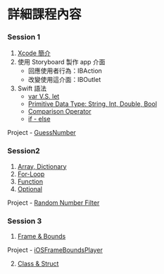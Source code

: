 # 詳細課程內容
### Session 1
1. [Xcode 簡介](https://github.com/Wuchiwei/ntu-ios/blob/master/Xcode/Xcode.pdf)
2. 使用 Storyboard 製作 app 介面
    * 回應使用者行為：IBAction
    * 改變使用這介面：IBOutlet
3. Swift 語法
    * [var V.S. let](https://github.com/Wuchiwei/ntu-ios/tree/master/Variable)
    * [Primitive Data Type: String, Int, Double, Bool](https://github.com/Wuchiwei/ntu-ios/tree/master/DataType/Primitive-Data-Type)
    * [Comparison Operator](https://github.com/Wuchiwei/ntu-ios/tree/master/Operator/Comparison%20Operators)
    * [if - else](https://github.com/Wuchiwei/ntu-ios/tree/master/ControlFlow/if-statement)

Project - [GuessNumber](https://github.com/Wuchiwei/GuessNumber)

### Session2
1. [Array, Dictionary](https://github.com/Wuchiwei/ntu-ios/tree/master/DataType/Collection)
2. [For-Loop](https://github.com/Wuchiwei/ntu-ios/tree/master/ControlFlow/For-Loop)
3. [Function](https://github.com/Wuchiwei/ntu-ios/tree/master/Function)
4. [Optional](https://github.com/Wuchiwei/ntu-ios/tree/master/DataType/Optional)

Project - [Random Number Filter](https://github.com/Wuchiwei/RandomNumberFilter)

### Session 3
1. [Frame & Bounds](https://github.com/Wuchiwei/ntu-ios/tree/master/Frame%20%26%20Bounds)

Project - [iOSFrameBoundsPlayer](https://github.com/Wuchiwei/iOSFrameBoundsPlayer)

2. [Class & Struct](https://github.com/Wuchiwei/ntu-ios/tree/master/Class%20%26%20Struct)